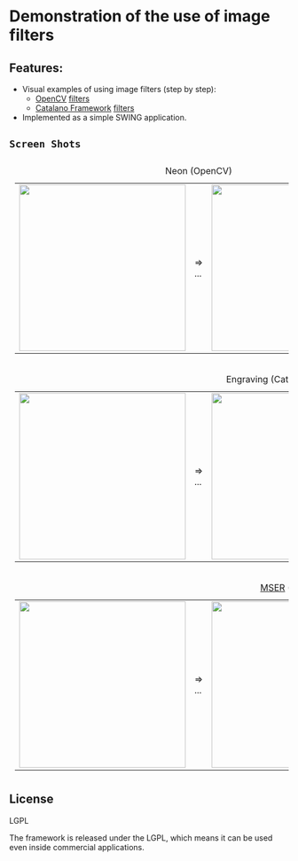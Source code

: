 # Demonstration of the use of image filters

Features:
-
 - Visual examples of using image filters (step by step):
   - [OpenCV][OpenCV] [filters][OpencvImgprocFilters]
   - [Catalano Framework][CatalanoFramework] [filters][CatalanoImageFilters]
 - Implemented as a simple SWING application.

## `Screen Shots`

<table style="padding:10px" cellspacing="0" cellpadding="0">
  <caption>Neon (OpenCV)</caption>
  <tr>
    <td>
         <img src="https://github.com/SeregaLBN/ImageFilterExamples/blob/media/media/Lena_opencvDemo_Neon_step1.png?raw=true" width=300px>
    </td>
    <td> => <br> ...</td>
    <td>
         <img src="https://github.com/SeregaLBN/ImageFilterExamples/blob/media/media/Lena_opencvDemo_Neon_step5.png?raw=true" width=300px>
    </td>
</table>

<table style="padding:10px" cellspacing="0" cellpadding="0">
  <caption>Engraving (Catalano Framework)</caption>
  <tr>
    <td>
         <img src="https://github.com/SeregaLBN/ImageFilterExamples/blob/media/media/VolodimirHill_catalanoDemo_Engraving_step1.png?raw=true" width=300px>
    </td>
    <td> => <br> ...</td>
    <td>
         <img src="https://github.com/SeregaLBN/ImageFilterExamples/blob/media/media/VolodimirHill_catalanoDemo_Engraving_step4.png?raw=true" width=300px>
    </td>
    <td> => <br> ...</td>
    <td>
         <img src="https://github.com/SeregaLBN/ImageFilterExamples/blob/media/media/VolodimirHill_catalanoDemo_Engraving_step6.png?raw=true" width=300px>
    </td>
</table>

<table style="padding:10px" cellspacing="0" cellpadding="0">
  <caption><a href='https://docs.opencv.org/2.4/modules/features2d/doc/feature_detection_and_description.html?highlight=mser#wiki'>MSER<a> (OpenCV)</caption>
  <tr>
    <td>
         <img src="https://github.com/SeregaLBN/ImageFilterExamples/blob/media/media/Mariana_opencvMser_step1.png?raw=true" width=300px>
    </td>
    <td> => <br> ...</td>
    <td>
         <img src="https://github.com/SeregaLBN/ImageFilterExamples/blob/media/media/Mariana_opencvMser_step4.png?raw=true" width=300px>
    </td>
    <td> => </td>
    <td>
         <img src="https://github.com/SeregaLBN/ImageFilterExamples/blob/media/media/Mariana_opencvMser_step5.png?raw=true" width=300px>
    </td>
</table>


License
----

LGPL

The framework is released under the LGPL, which means it can be used even inside commercial applications.

[//]: #
   [CatalanoFramework]: <https://github.com/DiegoCatalano/Catalano-Framework>
   [CatalanoImageFilters]: <https://github.com/DiegoCatalano/Catalano-Framework/tree/master/Catalano.Image/src/Catalano/Imaging/Filters>
   [OpenCV]: <https://opencv.org>
   [OpencvImgprocFilters]: <https://docs.opencv.org/3.4.2/d4/d86/group__imgproc__filter.html>
